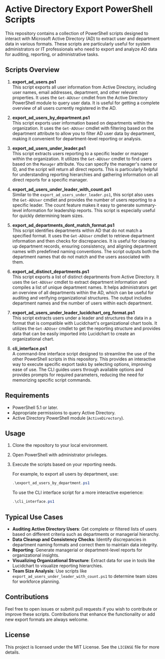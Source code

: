 # Active Directory Export PowerShell Scripts

This repository contains a collection of PowerShell scripts designed to interact with Microsoft Active Directory (AD) to extract user and department data in various formats. These scripts are particularly useful for system administrators or IT professionals who need to export and analyze AD data for auditing, reporting, or administrative tasks.

## Scripts Overview

1. **export_ad_users.ps1**  
   This script exports all user information from Active Directory, including user names, email addresses, department, and other relevant properties. It uses the `Get-ADUser` cmdlet from the Active Directory PowerShell module to query user data. It is useful for getting a complete overview of all users currently registered in the AD.

2. **export_ad_users_by_department.ps1**  
   This script exports user information based on departments within the organization. It uses the `Get-ADUser` cmdlet with filtering based on the department attribute to allow you to filter AD user data by department, making it convenient for department-level reporting or analysis.

3. **export_ad_users_under_leader.ps1**  
   This script extracts users reporting to a specific leader or manager within the organization. It utilizes the `Get-ADUser` cmdlet to find users based on the `Manager` attribute. You can specify the manager's name or ID, and the script will return all direct reports. This is particularly helpful for understanding reporting hierarchies and gathering information on all direct reports for a specific manager.

4. **export_ad_users_under_leader_with_count.ps1**  
   Similar to the `export_ad_users_under_leader.ps1`, this script also uses the `Get-ADUser` cmdlet and provides the number of users reporting to a specific leader. The count feature makes it easy to generate summary-level information for leadership reports. This script is especially useful for quickly determining team sizes.

5. **export_ad_departments_dont_match_format.ps1**  
   This script identifies departments within AD that do not match a specified format. It uses the `Get-ADUser` cmdlet to retrieve department information and then checks for discrepancies. It is useful for cleaning up department records, ensuring consistency, and aligning department names with predefined naming conventions. The script outputs both the department names that do not match and the users associated with them.

6. **export_ad_distinct_departments.ps1**  
   This script exports a list of distinct departments from Active Directory. It uses the `Get-ADUser` cmdlet to extract department information and compiles a list of unique department names. It helps administrators get an overview of all departments within the AD, which can be useful for auditing and verifying organizational structures. The output includes department names and the number of users within each department.

7. **export_ad_users_under_leader_lucidchart_org_format.ps1**  
   This script extracts users under a leader and structures the data in a format that is compatible with Lucidchart's organizational chart tools. It utilizes the `Get-ADUser` cmdlet to get the reporting structure and provides data that can be easily imported into Lucidchart to create an organizational chart.

8. **cli_interface.ps1**  
   A command-line interface script designed to streamline the use of the other PowerShell scripts in this repository. This provides an interactive way to execute specific export tasks by selecting options, improving ease of use. The CLI guides users through available options and provides prompts for required parameters, reducing the need for memorizing specific script commands.

## Requirements

- PowerShell 5.1 or later.
- Appropriate permissions to query Active Directory.
- Active Directory PowerShell module (`ActiveDirectory`).

## Usage

1. Clone the repository to your local environment.
2. Open PowerShell with administrator privileges.
3. Execute the scripts based on your reporting needs.

   For example, to export all users by department, use:
   
   ```powershell
   .\export_ad_users_by_department.ps1
   ```

   To use the CLI interface script for a more interactive experience:
   
   ```powershell
   .\cli_interface.ps1
   ```

## Typical Use Cases

- **Auditing Active Directory Users**: Get complete or filtered lists of users based on different criteria such as departments or managerial hierarchy.
- **Data Cleanup and Consistency Checks**: Identify discrepancies in department naming formats and correct them to maintain data integrity.
- **Reporting**: Generate managerial or department-level reports for organizational insights.
- **Visualizing Organizational Structure**: Extract data for use in tools like Lucidchart to visualize reporting hierarchies.
- **Team Size Analysis**: Use scripts like `export_ad_users_under_leader_with_count.ps1` to determine team sizes for workforce planning.

## Contributions

Feel free to open issues or submit pull requests if you wish to contribute or improve these scripts. Contributions that enhance the functionality or add new export formats are always welcome.

## License

This project is licensed under the MIT License. See the `LICENSE` file for more details.

